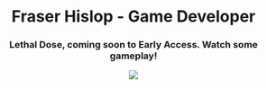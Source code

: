 <h1 align="center">Fraser Hislop - Game Developer</h1>

<h3 align="center">Lethal Dose, coming soon to Early Access. Watch some gameplay!</h3>

<p align="center">
  <a href="https://www.youtube.com/watch?v=i9QQSLYArJs">
  <img src="http://i.ytimg.com/vi/i9QQSLYArJs/hqdefault.jpg">
  </a>
</p>
